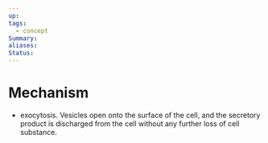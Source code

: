 ```yaml
---
up: 
tags:
  - concept
Summary: 
aliases: 
Status:
---
```

# Mechanism
- exocytosis. Vesicles open onto the surface of the cell, and the secretory product is discharged from the cell without any further loss of cell substance.